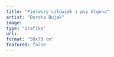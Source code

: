 ```yaml
---
title: "Pierwszy człowiek i psy Ulgena"
artist: "Dorota Bujak"
image:
type: "Grafika"
url:
format: "50x70 cm"
featured: false
---
```

